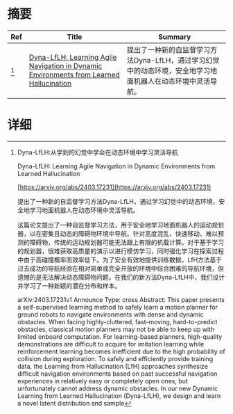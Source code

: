 # 摘要

| Ref | Title | Summary |
| --- | --- | --- |
| [^1] | [Dyna-LfLH: Learning Agile Navigation in Dynamic Environments from Learned Hallucination](https://arxiv.org/abs/2403.17231) | 提出了一种新的自监督学习方法Dyna-LfLH，通过学习幻觉中的动态环境，安全地学习地面机器人在动态环境中灵活导航。 |

# 详细

[^1]: Dyna-LfLH:从学到的幻觉中学会在动态环境中学习灵活导航

    Dyna-LfLH: Learning Agile Navigation in Dynamic Environments from Learned Hallucination

    [https://arxiv.org/abs/2403.17231](https://arxiv.org/abs/2403.17231)

    提出了一种新的自监督学习方法Dyna-LfLH，通过学习幻觉中的动态环境，安全地学习地面机器人在动态环境中灵活导航。

    

    这篇论文提出了一种自监督学习方法，用于安全地学习地面机器人的运动规划器，以在密集且动态的障碍物环境中导航。针对高度混乱、快速移动、难以预测的障碍物，传统的运动规划器可能无法跟上有限的机载计算。对于基于学习的规划器，很难获取高质量的演示以进行模仿学习，同时强化学习在探索过程中由于高碰撞概率而效率低下。为了安全有效地提供训练数据，LfH方法基于过去成功的导航经验在相对简单或完全开放的环境中综合困难的导航环境，但遗憾的是无法解决动态障碍物问题。在我们的新方法Dyna-LfLH中，我们设计并学习了一种新颖的潜在分布和样本。

    arXiv:2403.17231v1 Announce Type: cross  Abstract: This paper presents a self-supervised learning method to safely learn a motion planner for ground robots to navigate environments with dense and dynamic obstacles. When facing highly-cluttered, fast-moving, hard-to-predict obstacles, classical motion planners may not be able to keep up with limited onboard computation. For learning-based planners, high-quality demonstrations are difficult to acquire for imitation learning while reinforcement learning becomes inefficient due to the high probability of collision during exploration. To safely and efficiently provide training data, the Learning from Hallucination (LfH) approaches synthesize difficult navigation environments based on past successful navigation experiences in relatively easy or completely open ones, but unfortunately cannot address dynamic obstacles. In our new Dynamic Learning from Learned Hallucination (Dyna-LfLH), we design and learn a novel latent distribution and sample
    


